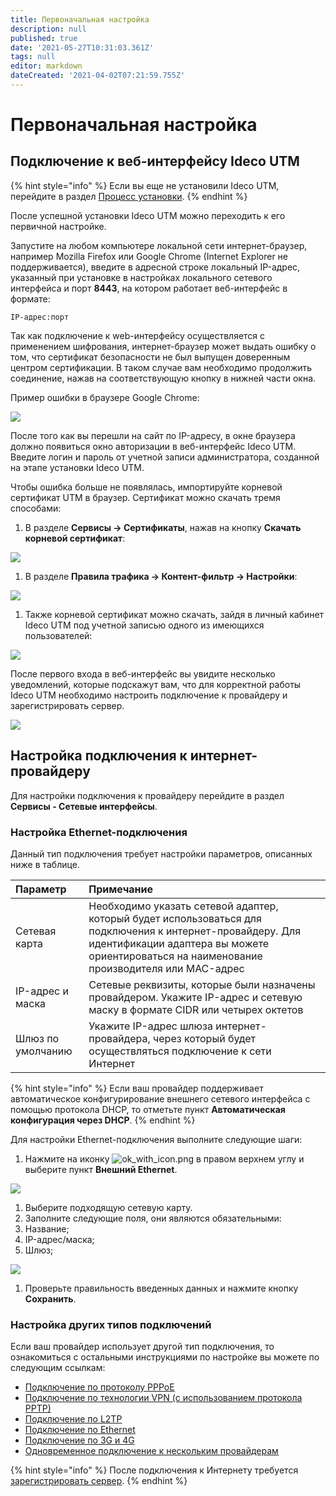 ```yaml
---
title: Первоначальная настройка
description: null
published: true
date: '2021-05-27T10:31:03.361Z'
tags: null
editor: markdown
dateCreated: '2021-04-02T07:21:59.755Z'
---
```


# Первоначальная настройка

## Подключение к веб-интерфейсу Ideco UTM

{% hint style="info" %}
Если вы еще не установили Ideco UTM, перейдите в раздел [Процесс установки](installation-process.md).
{% endhint %}

После успешной установки Ideco UTM можно переходить к его первичной настройке.

Запустите на любом компьютере локальной сети интернет-браузер, например Mozilla Firefox или Google Chrome \(Internet Explorer не поддерживается\), введите в адресной строке локальный IP-адрес, указанный при установке в настройках локального сетевого интерфейса и порт **8443**, на котором работает веб-интерфейс в формате:

`IP-адрес:порт`

Так как подключение к web-интерфейсу осуществляется с применением шифрования, интернет-браузер может выдать ошибку о том, что сертификат безопасности не был выпущен доверенным центром сертификации. В таком случае вам необходимо продолжить соединение, нажав на соответствующую кнопку в нижней части окна.

Пример ошибки в браузере Google Chrome:

![](../.gitbook/assets/browser-chrome.gif)

После того как вы перешли на сайт по IP-адресу, в окне браузера должно появиться окно авторизации в веб-интерфейс Ideco UTM. Введите логин и пароль от учетной записи администратора, созданной на этапе установки Ideco UTM.

Чтобы ошибка больше не появлялась, импортируйте корневой сертификат UTM в браузер. Сертификат можно скачать тремя способами:

1. В разделе **Сервисы -&gt; Сертификаты**, нажав на кнопку **Скачать корневой сертификат**: 

![](../.gitbook/assets/sertificate.png)

1. В разделе **Правила трафика -&gt; Контент-фильтр -&gt; Настройки**:  

![](../.gitbook/assets/sertificate-kf.png)

1. Также корневой сертификат можно скачать, зайдя в личный кабинет Ideco UTM под учетной записью одного из имеющихся пользователей: 

![](../.gitbook/assets/user-download-cert.png)

После первого входа в веб-интерфейс вы увидите несколько уведомлений, которые подскажут вам, что для корректной работы Ideco UTM необходимо настроить подключение к провайдеру и зарегистрировать сервер.

![](../.gitbook/assets/notifications.png)

## Настройка подключения к интернет-провайдеру

Для настройки подключения к провайдеру перейдите в раздел **Сервисы - Сетевые интерфейсы**.

### Настройка **Ethernet-подключения**

Данный тип подключения требует настройки параметров, описанных ниже в таблице.

| Параметр | Примечание |
| :--- | :--- |
| Сетевая карта | Необходимо указать сетевой адаптер, который будет использоваться для  подключения к интернет-провайдеру. Для идентификации адаптера вы можете  ориентироваться на наименование производителя или MAC-адрес |
| IP-адрес и маска | Сетевые  реквизиты, которые были назначены провайдером. Укажите IP-адрес и сетевую маску в формате CIDR или четырех  октетов |
| Шлюз по умолчанию | Укажите IP-адрес шлюза интернет-провайдера, через который будет осуществляться подключение к сети Интернет |

{% hint style="info" %}
Если ваш провайдер поддерживает автоматическое конфигурирование внешнего сетевого интерфейса с помощью протокола DHCP, то отметьте пункт **Автоматическая конфигурация через DHCP**.
{% endhint %}

Для настройки Ethernet-подключения выполните следующие шаги:

1. Нажмите на иконку ![ok\_with\_icon.png](../.gitbook/assets/ok_with_icon%20%283%29%20%283%29%20%283%29%20%286%29%20%286%29%20%285%29%20%284%29.png) в правом верхнем углу и выберите пункт **Внешний Ethernet**.

![](../.gitbook/assets/create-interface.png)

1. Выберите подходящую сетевую карту.
2. Заполните следующие поля, они являются обязательными:
3. Название;
4. IP-адрес/маска;
5. Шлюз;

![](../.gitbook/assets/create-int.png)

1. Проверьте правильность введенных данных и нажмите кнопку **Сохранить**.

### Настройка других типов подключений

Если ваш провайдер использует другой тип подключения, то ознакомиться с остальными инструкциями по настройке вы можете по следующим ссылкам:

* [Подключение по протоколу PPPoE ](../settings/connection-to-provider/pppoe-connection.md) 
* [Подключение по технологии VPN \(с использованием протокола PPTP\)](../settings/connection-to-provider/pptp-connection.md) 
* [Подключение по L2TP](../settings/connection-to-provider/l2tp-connection.md)
* [Подключение по Ethernet](../settings/connection-to-provider/ethernet-connection.md)
* [Подключение по 3G и 4G](../settings/connection-to-provider/3g-4g-connection.md)
* [Одновременное подключение к нескольким провайдерам](../settings/connection-to-provider/multiple-simultaneous-connections.md)

{% hint style="info" %}
После подключения к Интернету требуется [зарегистрировать сервер](../service/server-registration.md).
{% endhint %}

